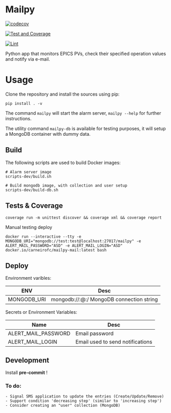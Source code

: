 # Mailpy

[![codecov](https://codecov.io/gh/carneirofc/mailpy-monitor/branch/master/graph/badge.svg?token=DRM1BMIO9G)](https://codecov.io/gh/carneirofc/mailpy-monitor)

[![Test and Coverage](https://github.com/carneirofc/mailpy-monitor/actions/workflows/tests.yml/badge.svg)](https://github.com/carneirofc/mailpy-monitor/actions/workflows/tests.yml)

[![Lint](https://github.com/carneirofc/mailpy-monitor/actions/workflows/lint.yml/badge.svg)](https://github.com/carneirofc/mailpy-monitor/actions/workflows/lint.yml)

Python app that monitors EPICS PVs, check their specified operation values and notify via e-mail.

# Usage
Clone the repository and install the sources using pip:
```command
pip install . -v
```

The command `mailpy` will start the alarm server, `mailpy --help` for further instructions.

The utility command `mailpy-db` is available for testing purposes, it will setup a MongoDB container with dummy data.

## Build
The following scripts are used to build Docker images:
```
# Alarm server image
scripts-dev/build.sh

# Build mongodb image, with collection and user setup
scripts-dev/build-db.sh
```

## Tests & Coverage
```
coverage run -m unittest discover && coverage xml && coverage report
```

Manual testing deploy

```
docker run --interactive --tty -e MONGODB_URI="mongodb://test:test@localhost:27017/mailpy" -e ALERT_MAIL_PASSWORD="ASD" -e ALERT_MAIL_LOGIN="ASD"  docker.io/carneirofc/mailpy-mail:latest bash
```

## Deploy

Environment varibles:

| ENV         | Desc                                                                           |
| ----------- | ------------------------------------------------------------------------------ |
| MONGODB_URI | mongodb://<login>:<password>@<host>:<port>/<db name> MongoDB connection string |

Secrets or Environment Variables:

| Name                | Desc                             |
| ------------------- | -------------------------------- |
| ALERT_MAIL_PASSWORD | Email password                   |
| ALERT_MAIL_LOGIN    | Email used to send notifications |

## Development

Install **pre-commit** !

### To do:

    - Signal SMS application to update the entries (Create/Update/Remove)
    - Support condition 'decreasing step' (similar to 'increasing step')
    - Consider creating an "user" collection (MongoDB)
